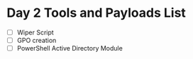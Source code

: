 # Day 2 Tools and Payloads List
- [ ] Wiper Script
- [ ] GPO creation
- [ ] PowerShell Active Directory Module
